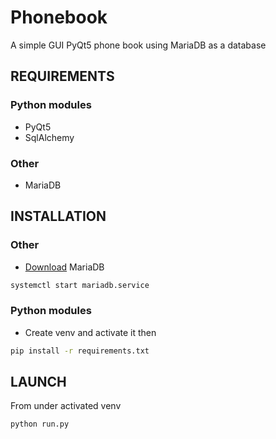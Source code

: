# Phonebook
A simple GUI PyQt5 phone book using MariaDB as a database
## REQUIREMENTS
### Python modules
* PyQt5
* SqlAlchemy
### Other
* MariaDB

## INSTALLATION
### Other
* [Download](https://mariadb.org/download/?t=mariadb&p=mariadb&r=10.6.7&os=Linux&cpu=x86_64&i=systemd&m=eenet) MariaDB
```bash
systemctl start mariadb.service
```

### Python modules
* Create venv and activate it then
```bash
pip install -r requirements.txt
```

## LAUNCH
From under activated venv
```bash
python run.py
```
